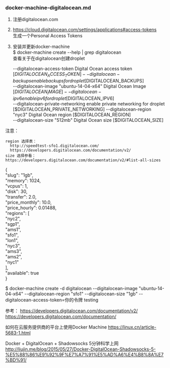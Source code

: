 ### docker-machine-digitalocean.md

1. 注册digitalocean.com  
2. https://cloud.digitalocean.com/settings/applications#access-tokens  
  生成一个Personal Access Tokens
3. 安装并更新docker-machine  
  $ docker-machine create --help | grep digitalocean  
    查看关于在digitalocean创建droplet  

   --digitalocean-access-token 						  Digital Ocean access token [$DIGITALOCEAN_ACCESS_TOKEN]  
   --digitalocean-backups										enable backups for droplet [$DIGITALOCEAN_BACKUPS]  
   --digitalocean-image "ubuntu-14-04-x64"	Digital Ocean Image [$DIGITALOCEAN_IMAGE]  
   --digitalocean-ipv6										  enable ipv6 for droplet [$DIGITALOCEAN_IPV6]  
   --digitalocean-private-networking				enable private networking for droplet [$DIGITALOCEAN_PRIVATE_NETWORKING]  
   --digitalocean-region "nyc3"							Digital Ocean region [$DIGITALOCEAN_REGION]  
   --digitalocean-size "512mb"						  Digital Ocean size [$DIGITALOCEAN_SIZE]  
   
  注意：  
  
    region 选择表： 
      http://speedtest-sfo1.digitalocean.com/  
      https://developers.digitalocean.com/documentation/v2/  
    size 选择参看： https://developers.digitalocean.com/documentation/v2/#list-all-sizes   
    
    
  {  
      "slug": "1gb",  
      "memory": 1024,  
      "vcpus": 1,  
      "disk": 30,  
      "transfer": 2.0,  
      "price_monthly": 10.0,  
      "price_hourly": 0.01488,  
      "regions": [  
        "nyc2",  
        "sgp1",  
        "ams1",  
        "sfo1",  
        "lon1",  
        "nyc3",  
        "ams3",  
        "ams2",  
        "nyc1"  
      ],  
      "available": true  
    }  

  $ docker-machine create
  -d digitalocean
  --digitalocean-image "ubuntu-14-04-x64"
  --digitalocean-region "sfo1"
  --digitalocean-size "1gb"
  --digitalocean-access-token=你的令牌
  testing


参考：
https://developers.digitalocean.com/documentation/v2/  
https://developers.digitalocean.com/documentation/  

如何在云服务提供商的平台上使用Docker Machine 
https://linux.cn/article-5683-1.html 

Docker + DigitalOcean + Shadowsocks 5分钟科学上网
http://liujin.me/blog/2015/05/27/Docker-DigitalOcean-Shadowsocks-5-%E5%88%86%E9%92%9F%E7%A7%91%E5%AD%A6%E4%B8%8A%E7%BD%91/




